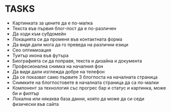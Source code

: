 ﻿TASKS
============

- Картинката за цените да е по-малка
- Текста във първия блог-пост да е по-различен
- Да ходи към субдомейн
- Локацията си да променя във контактната форма
- Да видя дали мога да го преведа на различни езици
- Сео оптимизация
- Туитър икона във футъра
- Биографията си да поправя, текста и дизайна и документа
- Професионална снимка на началния фон
- Да видя дали изглежда добре на телефон
- Да се показват само първите 3 блогпоста на началната страница
- Снимките на блогпостовете в началната страница да са по-малки
- Компонент за технология със прогрес бар и статус и картинка, може би и филтър
- Локална или някаква база данни, която да може да си седи физически във сайта